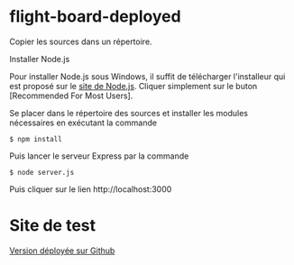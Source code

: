 # flight-board-deployed

Copier les sources dans un répertoire.

Installer Node.js

Pour installer Node.js sous Windows, il suffit de télécharger l'installeur qui est proposé sur le [site de Node.js](https://nodejs.org/). Cliquer simplement sur le buton [Recommended For Most Users].

Se placer dans le répertoire des sources et installer les modules nécessaires en exécutant la commande
```
$ npm install
```

Puis lancer le serveur Express par la commande
```
$ node server.js
```

Puis cliquer sur le lien http://localhost:3000

# Site de test

[Version déployée sur Github](https://aphilou.github.io/flight-board-deployed/)
